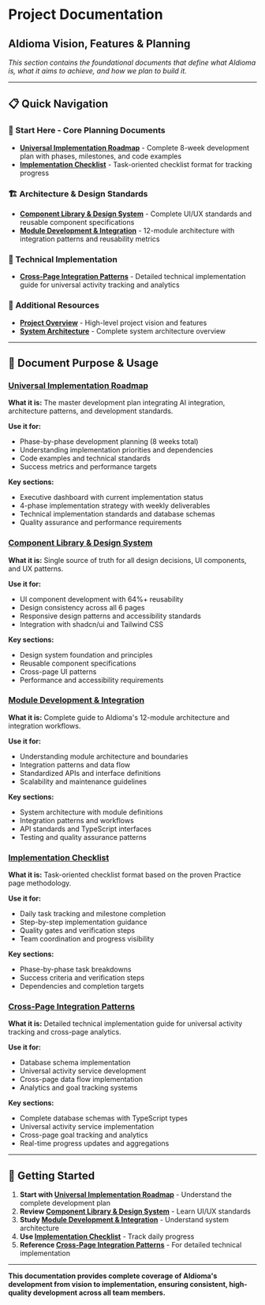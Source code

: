 # Project Documentation
## AIdioma Vision, Features & Planning

*This section contains the foundational documents that define what AIdioma is, what it aims to achieve, and how we plan to build it.*

---

## 📋 **Quick Navigation**

### **🎯 Start Here - Core Planning Documents**
- **[Universal Implementation Roadmap](./universal-implementation-roadmap.md)** - Complete 8-week development plan with phases, milestones, and code examples
- **[Implementation Checklist](./implementation-checklist.md)** - Task-oriented checklist format for tracking progress

### **🏗️ Architecture & Design Standards**
- **[Component Library & Design System](./component-library-design-system.md)** - Complete UI/UX standards and reusable component specifications
- **[Module Development & Integration](./module-development-integration.md)** - 12-module architecture with integration patterns and reusability metrics

### **🔧 Technical Implementation**
- **[Cross-Page Integration Patterns](./Cross_Page_Integration_Patterns.md)** - Detailed technical implementation guide for universal activity tracking and analytics

### **📖 Additional Resources**
- **[Project Overview](../OVERVIEW.md)** - High-level project vision and features
- **[System Architecture](../03-architecture/system-overview.md)** - Complete system architecture overview

---

## 📖 **Document Purpose & Usage**

### **[Universal Implementation Roadmap](./universal-implementation-roadmap.md)**
**What it is:** The master development plan integrating AI integration, architecture patterns, and development standards.

**Use it for:**
- Phase-by-phase development planning (8 weeks total)
- Understanding implementation priorities and dependencies
- Code examples and technical standards
- Success metrics and performance targets

**Key sections:**
- Executive dashboard with current implementation status
- 4-phase implementation strategy with weekly deliverables
- Technical implementation standards and database schemas
- Quality assurance and performance requirements

### **[Component Library & Design System](./component-library-design-system.md)**
**What it is:** Single source of truth for all design decisions, UI components, and UX patterns.

**Use it for:**
- UI component development with 64%+ reusability
- Design consistency across all 6 pages
- Responsive design patterns and accessibility standards
- Integration with shadcn/ui and Tailwind CSS

**Key sections:**
- Design system foundation and principles
- Reusable component specifications
- Cross-page UI patterns
- Performance and accessibility requirements

### **[Module Development & Integration](./module-development-integration.md)**
**What it is:** Complete guide to AIdioma's 12-module architecture and integration workflows.

**Use it for:**
- Understanding module architecture and boundaries
- Integration patterns and data flow
- Standardized APIs and interface definitions
- Scalability and maintenance guidelines

**Key sections:**
- System architecture with module definitions
- Integration patterns and workflows
- API standards and TypeScript interfaces
- Testing and quality assurance patterns

### **[Implementation Checklist](./implementation-checklist.md)**
**What it is:** Task-oriented checklist format based on the proven Practice page methodology.

**Use it for:**
- Daily task tracking and milestone completion
- Step-by-step implementation guidance
- Quality gates and verification steps
- Team coordination and progress visibility

**Key sections:**
- Phase-by-phase task breakdowns
- Success criteria and verification steps
- Dependencies and completion targets

### **[Cross-Page Integration Patterns](./Cross_Page_Integration_Patterns.md)**
**What it is:** Detailed technical implementation guide for universal activity tracking and cross-page analytics.

**Use it for:**
- Database schema implementation
- Universal activity service development
- Cross-page data flow implementation
- Analytics and goal tracking systems

**Key sections:**
- Complete database schemas with TypeScript types
- Universal activity service implementation
- Cross-page goal tracking and analytics
- Real-time progress updates and aggregations

---

## 🚀 **Getting Started**

1. **Start with [Universal Implementation Roadmap](./universal-implementation-roadmap.md)** - Understand the complete development plan
2. **Review [Component Library & Design System](./component-library-design-system.md)** - Learn UI/UX standards
3. **Study [Module Development & Integration](./module-development-integration.md)** - Understand system architecture
4. **Use [Implementation Checklist](./implementation-checklist.md)** - Track daily progress
5. **Reference [Cross-Page Integration Patterns](./Cross_Page_Integration_Patterns.md)** - For detailed technical implementation

---

**This documentation provides complete coverage of AIdioma's development from vision to implementation, ensuring consistent, high-quality development across all team members.** 